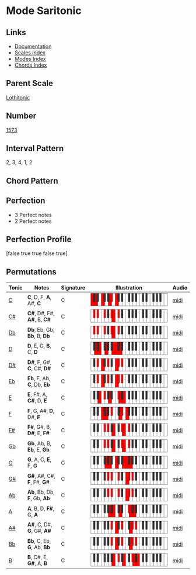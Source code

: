 # Mode Saritonic

## Links

- [Documentation](index.md)
- [Scales Index](Scales.md)
- [Modes Index](Modes.md)
- [Chords Index](Chords.md)

## Parent Scale

[Lothitonic](ScaleLothitonic.md)

## Number

[1573](https://ianring.com/musictheory/scales/1573)

## Interval Pattern

2, 3, 4, 1, 2

## Chord Pattern



## Perfection

- 3 Perfect notes
- 2 Perfect notes

## Perfection Profile

[false true true false true]

## Permutations

| Tonic | Notes | Signature | Illustration | Audio |
|-------|-------|-----------|--------------|-------|
| [C](ModeCNaturalSaritonic.md) | **C**, D, F, **A**, A#, **C** | C | ![CNaturalSaritonic](ModeCNaturalSaritonic.png) | [midi](https://github.com/edipermadi/music/blob/main/docs/ModeCNaturalSaritonic.mid?raw=true) |
| [C#](ModeCSharpSaritonic.md) | **C#**, D#, F#, **A#**, B, **C#** | C | ![CSharpSaritonic](ModeCSharpSaritonic.png) | [midi](https://github.com/edipermadi/music/blob/main/docs/ModeCSharpSaritonic.mid?raw=true) |
| [Db](ModeDFlatSaritonic.md) | **Db**, Eb, Gb, **Bb**, B, **Db** | C | ![DFlatSaritonic](ModeDFlatSaritonic.png) | [midi](https://github.com/edipermadi/music/blob/main/docs/ModeDFlatSaritonic.mid?raw=true) |
| [D](ModeDNaturalSaritonic.md) | **D**, E, G, **B**, C, **D** | C | ![DNaturalSaritonic](ModeDNaturalSaritonic.png) | [midi](https://github.com/edipermadi/music/blob/main/docs/ModeDNaturalSaritonic.mid?raw=true) |
| [D#](ModeDSharpSaritonic.md) | **D#**, F, G#, **C**, C#, **D#** | C | ![DSharpSaritonic](ModeDSharpSaritonic.png) | [midi](https://github.com/edipermadi/music/blob/main/docs/ModeDSharpSaritonic.mid?raw=true) |
| [Eb](ModeEFlatSaritonic.md) | **Eb**, F, Ab, **C**, Db, **Eb** | C | ![EFlatSaritonic](ModeEFlatSaritonic.png) | [midi](https://github.com/edipermadi/music/blob/main/docs/ModeEFlatSaritonic.mid?raw=true) |
| [E](ModeENaturalSaritonic.md) | **E**, F#, A, **C#**, D, **E** | C | ![ENaturalSaritonic](ModeENaturalSaritonic.png) | [midi](https://github.com/edipermadi/music/blob/main/docs/ModeENaturalSaritonic.mid?raw=true) |
| [F](ModeFNaturalSaritonic.md) | **F**, G, A#, **D**, D#, **F** | C | ![FNaturalSaritonic](ModeFNaturalSaritonic.png) | [midi](https://github.com/edipermadi/music/blob/main/docs/ModeFNaturalSaritonic.mid?raw=true) |
| [F#](ModeFSharpSaritonic.md) | **F#**, G#, B, **D#**, E, **F#** | C | ![FSharpSaritonic](ModeFSharpSaritonic.png) | [midi](https://github.com/edipermadi/music/blob/main/docs/ModeFSharpSaritonic.mid?raw=true) |
| [Gb](ModeGFlatSaritonic.md) | **Gb**, Ab, B, **Eb**, E, **Gb** | C | ![GFlatSaritonic](ModeGFlatSaritonic.png) | [midi](https://github.com/edipermadi/music/blob/main/docs/ModeGFlatSaritonic.mid?raw=true) |
| [G](ModeGNaturalSaritonic.md) | **G**, A, C, **E**, F, **G** | C | ![GNaturalSaritonic](ModeGNaturalSaritonic.png) | [midi](https://github.com/edipermadi/music/blob/main/docs/ModeGNaturalSaritonic.mid?raw=true) |
| [G#](ModeGSharpSaritonic.md) | **G#**, A#, C#, **F**, F#, **G#** | C | ![GSharpSaritonic](ModeGSharpSaritonic.png) | [midi](https://github.com/edipermadi/music/blob/main/docs/ModeGSharpSaritonic.mid?raw=true) |
| [Ab](ModeAFlatSaritonic.md) | **Ab**, Bb, Db, **F**, Gb, **Ab** | C | ![AFlatSaritonic](ModeAFlatSaritonic.png) | [midi](https://github.com/edipermadi/music/blob/main/docs/ModeAFlatSaritonic.mid?raw=true) |
| [A](ModeANaturalSaritonic.md) | **A**, B, D, **F#**, G, **A** | C | ![ANaturalSaritonic](ModeANaturalSaritonic.png) | [midi](https://github.com/edipermadi/music/blob/main/docs/ModeANaturalSaritonic.mid?raw=true) |
| [A#](ModeASharpSaritonic.md) | **A#**, C, D#, **G**, G#, **A#** | C | ![ASharpSaritonic](ModeASharpSaritonic.png) | [midi](https://github.com/edipermadi/music/blob/main/docs/ModeASharpSaritonic.mid?raw=true) |
| [Bb](ModeBFlatSaritonic.md) | **Bb**, C, Eb, **G**, Ab, **Bb** | C | ![BFlatSaritonic](ModeBFlatSaritonic.png) | [midi](https://github.com/edipermadi/music/blob/main/docs/ModeBFlatSaritonic.mid?raw=true) |
| [B](ModeBNaturalSaritonic.md) | **B**, C#, E, **G#**, A, **B** | C | ![BNaturalSaritonic](ModeBNaturalSaritonic.png) | [midi](https://github.com/edipermadi/music/blob/main/docs/ModeBNaturalSaritonic.mid?raw=true) |
